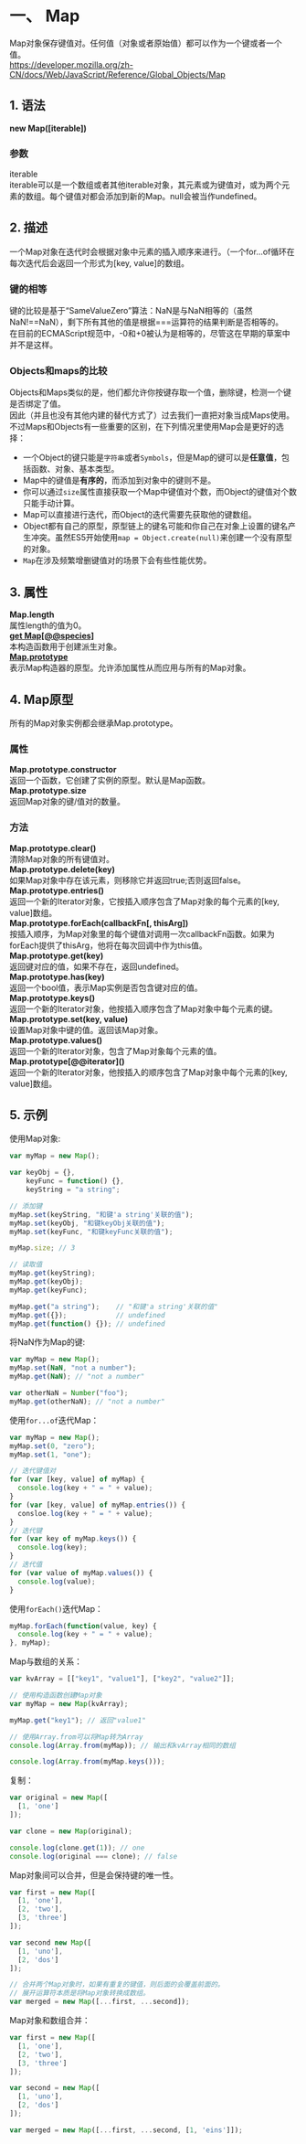 # 一、 Map
Map对象保存键值对。任何值（对象或者原始值）都可以作为一个键或者一个值。  
https://developer.mozilla.org/zh-CN/docs/Web/JavaScript/Reference/Global_Objects/Map  

## 1. 语法
**new Map([iterable])**  
### 参数
iterable  
iterable可以是一个数组或者其他iterable对象，其元素或为键值对，或为两个元素的数组。每个键值对都会添加到新的Map。null会被当作undefined。  

## 2. 描述
一个Map对象在迭代时会根据对象中元素的插入顺序来进行。（一个for...of循环在每次迭代后会返回一个形式为\[key, value]的数组。  
### 键的相等
键的比较是基于“SameValueZero”算法：NaN是与NaN相等的（虽然NaN!==NaN），剩下所有其他的值是根据===运算符的结果判断是否相等的。  
在目前的ECMAScript规范中，-0和+0被认为是相等的，尽管这在早期的草案中并不是这样。  
### Objects和maps的比较
Objects和Maps类似的是，他们都允许你按键存取一个值，删除键，检测一个键是否绑定了值。  
因此（并且也没有其他内建的替代方式了）过去我们一直把对象当成Maps使用。  
不过Maps和Objects有一些重要的区别，在下列情况里使用Map会是更好的选择：  
* 一个Object的键只能是`字符串`或者`Symbols`，但是Map的键可以是**任意值**，包括函数、对象、基本类型。  
* Map中的键值是**有序的**，而添加到对象中的键则不是。  
* 你可以通过`size`属性直接获取一个Map中键值对个数，而Object的键值对个数只能手动计算。  
* Map可以直接进行迭代，而Object的迭代需要先获取他的键数组。  
* Object都有自己的原型，原型链上的键名可能和你自己在对象上设置的键名产生冲突。虽然ES5开始使用`map = Object.create(null)`来创建一个没有原型的对象。  
* `Map`在涉及频繁增删键值对的场景下会有些性能优势。  

## 3. 属性
**Map.length**  
属性length的值为0。  
**[get Map\[@@species\]](https://developer.mozilla.org/zh-CN/docs/Web/JavaScript/Reference/Global_Objects/Map/@@species)**  
本构造函数用于创建派生对象。  
**[Map.prototype](https://developer.mozilla.org/zh-CN/docs/Web/JavaScript/Reference/Global_Objects/Map/prototype)**  
表示Map构造器的原型。允许添加属性从而应用与所有的Map对象。  

## 4. Map原型
所有的Map对象实例都会继承Map.prototype。  
### 属性
**Map.prototype.constructor**  
返回一个函数，它创建了实例的原型。默认是Map函数。  
**Map.prototype.size**  
返回Map对象的键/值对的数量。  
### 方法
**Map.prototype.clear()**  
清除Map对象的所有键值对。  
**Map.prototype.delete(key)**  
如果Map对象中存在该元素，则移除它并返回true;否则返回false。  
**Map.prototype.entries()**  
返回一个新的Iterator对象，它按插入顺序包含了Map对象的每个元素的\[key, value\]数组。  
**Map.prototype.forEach(callbackFn\[, thisArg\])**  
按插入顺序，为Map对象里的每个键值对调用一次callbackFn函数。如果为forEach提供了thisArg，他将在每次回调中作为this值。  
**Map.prototype.get(key)**  
返回键对应的值，如果不存在，返回undefined。  
**Map.prototype.has(key)**  
返回一个bool值，表示Map实例是否包含键对应的值。  
**Map.prototype.keys()**  
返回一个新的Iterator对象，他按插入顺序包含了Map对象中每个元素的键。  
**Map.prototype.set(key, value)**  
设置Map对象中键的值。返回该Map对象。  
**Map.prototype.values()**  
返回一个新的Iterator对象，包含了Map对象每个元素的值。  
**Map.prototype\[@@iterator\]()**  
返回一个新的Iterator对象，他按插入的顺序包含了Map对象中每个元素的\[key, value\]数组。  

## 5. 示例
使用Map对象:  
```js
var myMap = new Map();

var keyObj = {},
    keyFunc = function() {},
    keyString = "a string";

// 添加键
myMap.set(keyString, "和键'a string'关联的值");
myMap.set(keyObj, "和键keyObj关联的值");
myMap.set(keyFunc, "和键keyFunc关联的值");

myMap.size; // 3

// 读取值
myMap.get(keyString);
myMap.get(keyObj);
myMap.get(keyFunc);

myMap.get("a string");    // "和键'a string'关联的值"
myMap.get({});            // undefined
myMap.get(function() {}); // undefined
```

将NaN作为Map的键:  
```js
var myMap = new Map();
myMap.set(NaN, "not a number");
myMap.get(NaN); // "not a number"

var otherNaN = Number("foo");
myMap.get(otherNaN); // "not a number"
```

使用`for...of`迭代Map：  
```js
var myMap = new Map();
myMap.set(0, "zero");
myMap.set(1, "one");

// 迭代键值对
for (var [key, value] of myMap) {
  console.log(key + " = " + value);
}
for (var [key, value] of myMap.entries()) {
  consloe.log(key + " = " + value);
}
// 迭代键
for (var key of myMap.keys()) {
  console.log(key);
}
// 迭代值
for (var value of myMap.values()) {
  console.log(value);
}
```

使用`forEach()`迭代Map：  
```js
myMap.forEach(function(value, key) {
  console.log(key + " = " + value);
}, myMap);
```

Map与数组的关系：  
```js
var kvArray = [["key1", "value1"], ["key2", "value2"]];

// 使用构造函数创建Map对象
var myMap = new Map(kvArray);

myMap.get("key1"); // 返回"value1"

// 使用Array.from可以将Map转为Array
console.log(Array.from(myMap)); // 输出和kvArray相同的数组

console.log(Array.from(myMap.keys()));
```

复制：  
```js
var original = new Map([
  [1, 'one']
]);

var clone = new Map(original);

console.log(clone.get(1)); // one
console.log(original === clone); // false
```

Map对象间可以合并，但是会保持键的唯一性。  
```js
var first = new Map([
  [1, 'one'],
  [2, 'two'],
  [3, 'three']
]);

var second new Map([
  [1, 'uno'],
  [2, 'dos']
]);

// 合并两个Map对象时，如果有重复的键值，则后面的会覆盖前面的。  
// 展开运算符本质是将Map对象转换成数组。
var merged = new Map([...first, ...second]);
```

Map对象和数组合并：  
```js
var first = new Map([
  [1, 'one'],
  [2, 'two'],
  [3, 'three']
]);

var second = new Map([
  [1, 'uno'],
  [2, 'dos']
]);

var merged = new Map([...first, ...second, [1, 'eins']]);
```

